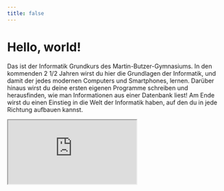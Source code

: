 ```yaml
---
title: false
---
```


# Hello, world!

Das ist der Informatik Grundkurs des Martin-Butzer-Gymnasiums. In den kommenden 2 1/2 Jahren wirst du hier die Grundlagen der Informatik, und damit der jedes modernen Computers und Smartphones, lernen. Darüber hinaus wirst du deine ersten eigenen Programme schreiben und herausfinden, wie man Informationen aus einer Datenbank liest! Am Ende wirst du einen Einstieg in die Welt der Informatik haben, auf den du in jede Richtung aufbauen kannst.

<iframe src="https://www.youtube.com/embed/tZxLMIk_SaY?playlist=GAB6Gm7pTTA"></iframe>
